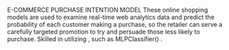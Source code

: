 E-COMMERCE PURCHASE INTENTION MODEL
These online shopping models are used to examine real-time web analytics data and predict the probability of each customer making a purchase, so the retailer can serve a carefully targeted promotion to try and persuade those less likely to purchase.
Skilled in utilizing , such as MLPClassifier() .
